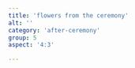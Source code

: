 ```yaml
---
title: 'flowers from the ceremony'
alt: ''
category: 'after-ceremony'
group: 5
aspect: '4:3'

---
```

